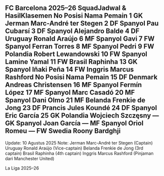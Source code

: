 FC Barcelona 2025–26
SquadJadwal & HasilKlasemen
No	Posisi	Nama Pemain
1	GK	Jerman Marc-André ter Stegen
2	DF	Spanyol Pau Cubarsí
3	DF	Spanyol Alejandro Balde
4	DF	Uruguay Ronald Araújo
6	MF	Spanyol Gavi
7	FW	Spanyol Ferran Torres
8	MF	Spanyol Pedri
9	FW	Polandia Robert Lewandowski
10	FW	Spanyol Lamine Yamal
11	FW	Brasil Raphinha
13	GK	Spanyol Iñaki Peña
14	FW	Inggris Marcus Rashford
No	Posisi	Nama Pemain
15	DF	Denmark Andreas Christensen
16	MF	Spanyol Fermín López
17	MF	Spanyol Marc Casadó
20	MF	Spanyol Dani Olmo
21	MF	Belanda Frenkie de Jong
23	DF	Prancis Jules Koundé
24	DF	Spanyol Eric García
25	GK	Polandia Wojciech Szczęsny
—	GK	Spanyol Joan García
—	MF	Spanyol Oriol Romeu
—	FW	Swedia Roony Bardghji
-
Update: 10 Agustus 2025
Note:
Jerman Marc-André ter Stegen (Captain)
Uruguay Ronald Araújo (Vice-captain)
Belanda Frenkie de Jong (3rd captain)
Brasil Raphinha (4th captain)
Inggris Marcus Rashford (Pinjaman dari Manchester United)

La Liga 2025–26
